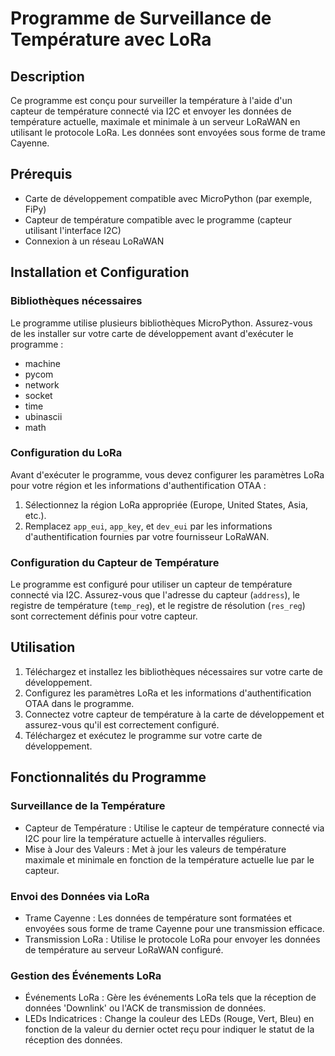 # Programme de Surveillance de Température avec LoRa

## Description

Ce programme est conçu pour surveiller la température à l'aide d'un capteur de température connecté via I2C et envoyer les données de température actuelle, maximale et minimale à un serveur LoRaWAN en utilisant le protocole LoRa. Les données sont envoyées sous forme de trame Cayenne.

## Prérequis

- Carte de développement compatible avec MicroPython (par exemple, FiPy)
- Capteur de température compatible avec le programme (capteur utilisant l'interface I2C)
- Connexion à un réseau LoRaWAN

## Installation et Configuration

### Bibliothèques nécessaires

Le programme utilise plusieurs bibliothèques MicroPython. Assurez-vous de les installer sur votre carte de développement avant d'exécuter le programme :

- machine
- pycom
- network
- socket
- time
- ubinascii
- math

### Configuration du LoRa

Avant d'exécuter le programme, vous devez configurer les paramètres LoRa pour votre région et les informations d'authentification OTAA :

1. Sélectionnez la région LoRa appropriée (Europe, United States, Asia, etc.).
2. Remplacez `app_eui`, `app_key`, et `dev_eui` par les informations d'authentification fournies par votre fournisseur LoRaWAN.

### Configuration du Capteur de Température

Le programme est configuré pour utiliser un capteur de température connecté via I2C. Assurez-vous que l'adresse du capteur (`address`), le registre de température (`temp_reg`), et le registre de résolution (`res_reg`) sont correctement définis pour votre capteur.

## Utilisation

1. Téléchargez et installez les bibliothèques nécessaires sur votre carte de développement.
2. Configurez les paramètres LoRa et les informations d'authentification OTAA dans le programme.
3. Connectez votre capteur de température à la carte de développement et assurez-vous qu'il est correctement configuré.
4. Téléchargez et exécutez le programme sur votre carte de développement.

## Fonctionnalités du Programme

### Surveillance de la Température

- Capteur de Température : Utilise le capteur de température connecté via I2C pour lire la température actuelle à intervalles réguliers.
- Mise à Jour des Valeurs : Met à jour les valeurs de température maximale et minimale en fonction de la température actuelle lue par le capteur.

### Envoi des Données via LoRa

- Trame Cayenne : Les données de température sont formatées et envoyées sous forme de trame Cayenne pour une transmission efficace.
- Transmission LoRa : Utilise le protocole LoRa pour envoyer les données de température au serveur LoRaWAN configuré.

### Gestion des Événements LoRa

- Événements LoRa : Gère les événements LoRa tels que la réception de données 'Downlink' ou l'ACK de transmission de données.
- LEDs Indicatrices : Change la couleur des LEDs (Rouge, Vert, Bleu) en fonction de la valeur du dernier octet reçu pour indiquer le statut de la réception des données.
